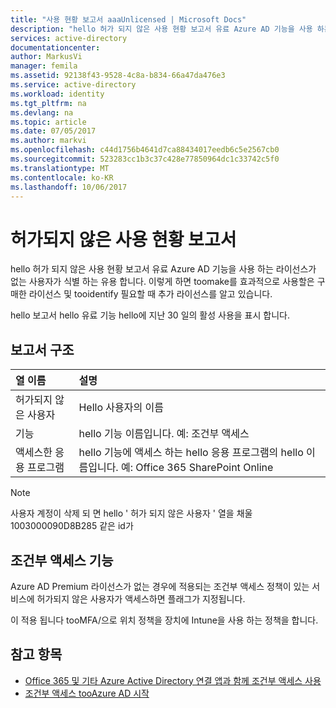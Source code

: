 ```yaml
---
title: "사용 현황 보고서 aaaUnlicensed | Microsoft Docs"
description: "hello 허가 되지 않은 사용 현황 보고서 유료 Azure AD 기능을 사용 하는 라이선스가 없는 사용자가 식별 하는 유용 합니다."
services: active-directory
documentationcenter: 
author: MarkusVi
manager: femila
ms.assetid: 92138f43-9528-4c8a-b834-66a47da476e3
ms.service: active-directory
ms.workload: identity
ms.tgt_pltfrm: na
ms.devlang: na
ms.topic: article
ms.date: 07/05/2017
ms.author: markvi
ms.openlocfilehash: c44d1756b4641d7ca88434017eedb6c5e2567cb0
ms.sourcegitcommit: 523283cc1b3c37c428e77850964dc1c33742c5f0
ms.translationtype: MT
ms.contentlocale: ko-KR
ms.lasthandoff: 10/06/2017
---
```

# <a name="unlicensed-usage-report"></a>허가되지 않은 사용 현황 보고서
hello 허가 되지 않은 사용 현황 보고서 유료 Azure AD 기능을 사용 하는 라이선스가 없는 사용자가 식별 하는 유용 합니다. 이렇게 하면 toomake를 효과적으로 사용할은 구매한 라이선스 및 tooidentify 필요할 때 추가 라이선스를 알고 있습니다. 

hello 보고서 hello 유료 기능 hello에 지난 30 일의 활성 사용을 표시 합니다. 

## <a name="report-structure"></a>보고서 구조
| 열 이름 | 설명 |
|:--- |:--- |
| 허가되지 않은 사용자 |Hello 사용자의 이름 |
| 기능 |hello 기능 이름입니다. 예: 조건부 액세스 |
| 액세스한 응용 프로그램 |hello 기능에 액세스 하는 hello 응용 프로그램의 hello 이름입니다. 예: Office 365 SharePoint Online |

> [!NOTE]
> 사용자 계정이 삭제 되 면 hello ' 허가 되지 않은 사용자 ' 열을 채울 1003000090D8B285 같은 id가
> 
> 

## <a name="conditional-access-feature"></a>조건부 액세스 기능
Azure AD Premium 라이선스가 없는 경우에 적용되는 조건부 액세스 정책이 있는 서비스에 허가되지 않은 사용자가 액세스하면 플래그가 지정됩니다. 

이 적용 됩니다 tooMFA/으로 위치 정책을 장치에 Intune을 사용 하는 정책을 합니다.

## <a name="see-also"></a>참고 항목
* [Office 365 및 기타 Azure Active Directory 연결 앱과 함께 조건부 액세스 사용](active-directory-conditional-access.md)
* [조건부 액세스 tooAzure AD 시작](active-directory-conditional-access-azuread-connected-apps.md) 

